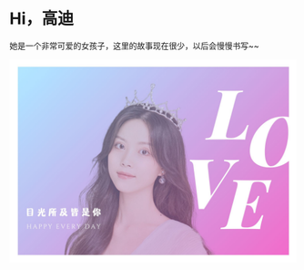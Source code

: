 # Hi，高迪
她是一个非常可爱的女孩子，这里的故事现在很少，以后会慢慢书写~~

![微信图片_20240328152501.jpg](%E5%BE%AE%E4%BF%A1%E5%9B%BE%E7%89%87_20240328152501.jpg)
